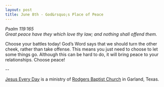 ```yaml
---
layout: post
title: June 8th - God&rsquo;s Place of Peace
---
```


_Psalm 119:165  
Great peace have they which love thy law; and nothing shall offend
them._

Choose your battles today! God&rsquo;s Word says that we should
turn the other cheek, rather than take offense. This means you just
need to choose to let some things go. Although this can be hard to
do, it will bring peace to your relationships. Choose peace!

 --

<a href=http://jesuseveryday.net>Jesus Every Day</a> is a ministry of <a href=http://rodgersbaptist.net>Rodgers Baptist Church</a> in Garland, Texas.
